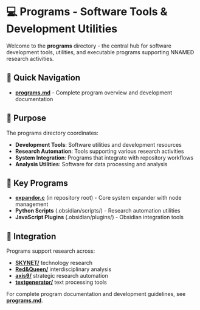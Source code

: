 # 💻 Programs - Software Tools & Development Utilities

Welcome to the **programs** directory - the central hub for software development tools, utilities, and executable programs supporting NNAMED research activities.

## 📁 Quick Navigation

- **[programs.md](programs.md)** - Complete program overview and development documentation

## 🎯 Purpose

The programs directory coordinates:

- **Development Tools**: Software utilities and development resources
- **Research Automation**: Tools supporting various research activities
- **System Integration**: Programs that integrate with repository workflows
- **Analysis Utilities**: Software for data processing and analysis

## 🔧 Key Programs

- **[expandor.c](../expandor.c)** (in repository root) - Core system expander with node management
- **Python Scripts** (.obsidian/scripts/) - Research automation utilities
- **JavaScript Plugins** (.obsidian/plugins/) - Obsidian integration tools

## 🔗 Integration

Programs support research across:
- **[SKYNET/](../SKYNET/)** technology research
- **[Red&Queen/](../Red&Queen/)** interdisciplinary analysis  
- **[axis9/](../axis9/)** strategic research automation
- **[textgenerator/](../textgenerator/)** text processing tools

For complete program documentation and development guidelines, see **[programs.md](programs.md)**.
<!-- 76CF9F1F -->